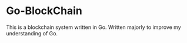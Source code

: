 # Go-BlockChain

This is a blockchain system written in Go.
Written majorly to improve my understanding of Go.